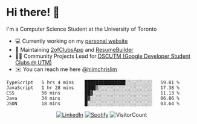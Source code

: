 # Hi there! 👋
I'm a Computer Science Student at the University of Toronto

- 💻 Currently working on my [personal website](https://hiimchrislim.co)
- 🔨 Maintaining [2ofClubsApp](https://github.com/2ofClubsApp) and [ResumeBuilder](https://github.com/hiimchrislim/ResumeBuilder)
- 👨‍💻 Community Projects Lead for [DSCUTM (Google Developer Student Clubs @ UTM)](https://dscutm.com)
- ✉️ You can reach me here [@hiimchrislim](mailto:hello@hiimchrislim.co)

<!--START_SECTION:waka-->
```text
TypeScript   5 hrs 4 mins    ███████████████░░░░░░░░░░   59.81 % 
JavaScript   1 hr 28 mins    ████▒░░░░░░░░░░░░░░░░░░░░   17.38 % 
CSS          56 mins         ██▓░░░░░░░░░░░░░░░░░░░░░░   11.13 % 
Java         34 mins         █▓░░░░░░░░░░░░░░░░░░░░░░░   06.86 % 
JSON         18 mins         █░░░░░░░░░░░░░░░░░░░░░░░░   03.64 % 
```
<!--END_SECTION:waka-->

<div align="center">
<a href="https://www.linkedin.com/in/hiimchrislim" target="_blank"><img src="https://img.shields.io/badge/LinkedIn-%230077B5.svg?&style=flat-square&logo=linkedin&logoColor=white" alt="LinkedIn"></a>
<a href="https://open.spotify.com/user/hiimchrislim" target="_blank"><img src="https://img.shields.io/badge/Spotify-%231ED760.svg?&style=flat-square&logo=spotify&logoColor=white" alt="Spotify"></a>
<img src="https://visitor-badge.glitch.me/badge?page_id=hiimchrislim.visitor-badge" alt="VisitorCount">
</div>
